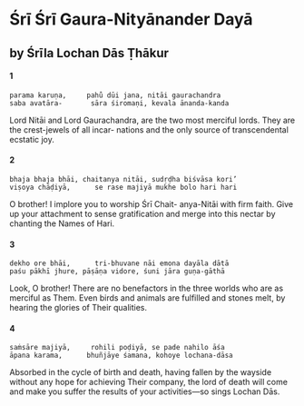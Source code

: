 # Śrī Śrī Gaura-Nityānander Dayā

## by Śrīla Lochan Dās Ṭhākur

#### 1

    parama karuṇa,     pahu̐ dūi jana, nitāi gaurachandra
    saba avatāra-       sāra śiromaṇi, kevala ānanda-kanda

Lord Nitāi and Lord Gaurachandra, are the two most merciful lords. They are the crest-jewels of all incar- nations and the only source of transcendental ecstatic joy.

#### 2

    bhaja bhaja bhāi, chaitanya nitāi, sudṛḍha biśvāsa kori’
    viṣoya chāḍiyā,      se rase majiyā mukhe bolo hari hari

O brother! I implore you to worship Śrī Chait- anya-Nitāi with firm faith. Give up your attachment to sense gratification and merge into this nectar by chanting the Names of Hari.

#### 3

    dekho ore bhāi,      tri-bhuvane nāi emona dayāla dātā
    paśu pākhī jhure, pāṣāṇa vidore, śuni jāra guṇa-gāthā

Look, O brother! There are no benefactors in the three worlds who are as merciful as Them. Even birds and animals are fulfilled and stones melt, by hearing the glories of Their qualities.

#### 4

    saṁsāre majiyā,     rohili poḍiyā, se pade nahilo āśa
    āpana karama,      bhuñjāye śamana, kohoye lochana-dāsa

Absorbed in the cycle of birth and death, having fallen by the wayside without any hope for achieving Their company, the lord of death will come and make you suffer the results of your activities—so sings Lochan Dās.

